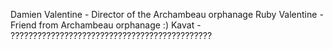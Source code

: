 Damien Valentine - Director of the Archambeau orphanage
Ruby Valentine - Friend from Archambeau orphanage :)
Kavat - ?????????????????????????????????????????????